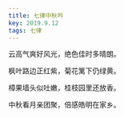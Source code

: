 ```yaml
---
title: 七律中秋吟
key: 2019.9.12
tags: 七律
---
```


云高气爽好风光，绝色佳时多晴朗。

枫叶路边正红紫，菊花篱下仍绿黄。

樟果墙头似吐嫩，桂枝园里还放香。

中秋看月亲团聚，倍感皓明在家乡。

</br>

